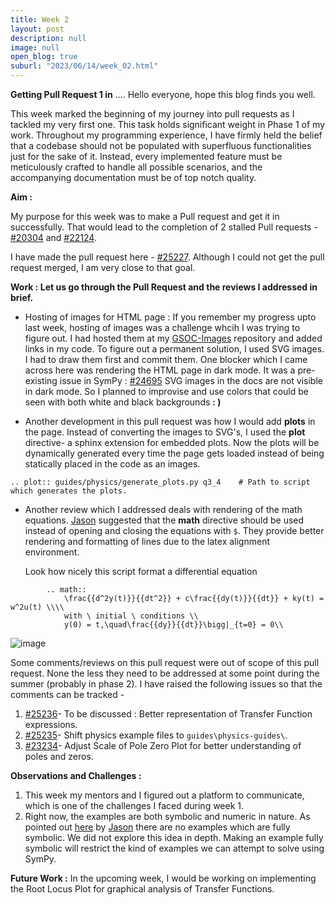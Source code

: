 ```yaml
---
title: Week 2
layout: post
description: null
image: null
open_blog: true
suburl: "2023/06/14/week_02.html"
---
```

**Getting Pull Request 1 in**
.... Hello everyone, hope this blog finds you well.

This week marked the beginning of my journey into pull requests as I tackled my very first one. This task holds significant weight in Phase 1 of my work. Throughout my programming experience, I have firmly held the belief that a codebase should not be populated with superfluous functionalities just for the sake of it. Instead, every implemented feature must be meticulously crafted to handle all possible scenarios, and the accompanying documentation must be of top notch quality.

**Aim :**

My purpose for this week was to make a Pull request and get it in successfully. That would lead to the completion of 2 stalled Pull requests - [#20304](https://github.com/sympy/sympy/pull/20304) and [#22124](https://github.com/sympy/sympy/pull/22124). 

I have made the pull request here - [#25227](https://github.com/sympy/sympy/pull/25227). Although I could not get the pull request merged, I am very close to that goal.

**Work : Let us go through the Pull Request and the reviews I addressed in brief.**

- Hosting of images for HTML page : If you remember my progress upto last week, hosting of images was a challenge whcih I was trying to figure out. I had hosted them at my [GSOC-Images](https://github.com/faze-geek/GSOC-Images) repository and added links in my code. To figure out a permanent solution, I used SVG images. I had to draw them first and commit them. One blocker which I came across here was rendering the HTML page in dark mode. It was a pre-existing issue in SymPy : [#24695](https://github.com/sympy/sympy/issues/24695) SVG images in the docs are not visible in dark mode. So I planned to improvise and use colors that could be seen with both white and black backgrounds **: )**  


- Another development in this pull request was how I would add **plots** in the page. Instead of converting the images to SVG's, I used the **plot** directive- a sphinx extension for embedded plots. Now the plots will be dynamically generated every time the page gets loaded instead of being statically placed in the code as an images.
```
.. plot:: guides/physics/generate_plots.py q3_4    # Path to script which generates the plots.
```


- Another review which I addressed deals with rendering of the math equations.  [Jason](https://github.com/moorepants) suggested that the **math** directive should be used instead of opening and closing the equations with `$`. They provide better rendering and formatting of lines due to the latex alignment environment.

    Look how nicely this script format a differential equation
```
        .. math::
            \frac{{d^2y(t)}}{{dt^2}} + c\frac{{dy(t)}}{{dt}} + ky(t) = w^2u(t) \\\\
            with \ initial \ conditions \\
            y(0) = t,\quad\frac{{dy}}{{dt}}\bigg|_{t=0} = 0\\
```
![image](https://github.com/faze-geek/faze-geek.github.io/assets/90216905/5ac82806-bfc6-425d-9e6e-136add71e365)  

Some comments/reviews on this pull request were out of scope of this pull request. None the less they need to be addressed at some point during the summer (probably in phase 2). I have raised the following issues so that the comments can be tracked - 
1. [#25236](https://github.com/sympy/sympy/issues/25236)- To be discussed : Better representation of Transfer Function expressions.
2. [#25235](https://github.com/sympy/sympy/issues/25235)- Shift physics example files to `guides\physics-guides\`.
3. [#23234](https://github.com/sympy/sympy/issues/25234)- Adjust Scale of Pole Zero Plot for better understanding of poles and zeros.

**Observations and Challenges :**

1. This week my mentors and I figured out a platform to communicate, which is one of the challenges I faced during week 1.
2. Right now, the examples are both symbolic and numeric in nature. As pointed out [here](https://github.com/sympy/sympy/pull/25227#issuecomment-1586104875) by [Jason](https://github.com/moorepants) there are no examples which are fully symbolic. We did not explore this idea in depth. Making an example fully symbolic will restrict the kind of examples we can attempt to solve using SymPy.
 
**Future Work :**
In the upcoming week, I would be working on implementing the Root Locus Plot for graphical analysis of Transfer Functions.
